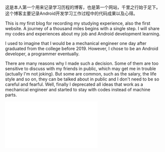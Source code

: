 这是本人第一个用来记录学习历程的博客，也是第一个网站，千里之行始于足下。这个博客主要记录Android开发学习工作过程中的代码成果以及心得。

This is my first blog for recording my studying experience, also the first website. A journey of a thousand miles begins with a single step. I will share my codes and experiences about my job and Android development learning.

I used to imagine that I would be a mechanical engineer one day after graduated from the college before 2019. However, I chose to be an Android developer, a programmer eventually.

There are many reasons why I made such a decision. Some of them are too sensitive to discuss with my friends in public, which may get me in trouble (actually I'm not joking). But some are common, such as the salary, the life style and so on, they can be talked about in public and I don't need to be so careful and fearful. Well, finally I deprecated all ideas that work as a mechanical engineer and started to stay with codes instead of machine parts. 

<iframe src="//player.bilibili.com/player.html?aid=290370363&bvid=BV1wf4y1W7Fj&cid=331136788&page=1" scrolling="no" border="0" frameborder="no" framespacing="0" allowfullscreen="true"> </iframe>